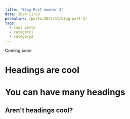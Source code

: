 ```yaml
---
title: 'Blog Post number 3'
date: 2024-11-08
permalink: /posts/2024/11/blog-post-3/
tags:
  - cool posts
  - category1
  - category2
---
```


Coming soon 

Headings are cool
======

You can have many headings
======

Aren't headings cool?
------
